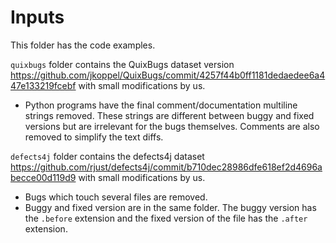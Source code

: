 # Inputs

This folder has the code examples.

`quixbugs` folder contains the QuixBugs dataset version
<https://github.com/jkoppel/QuixBugs/commit/4257f44b0ff1181dedaedee6a447e133219fcebf>
with small modifications by us.
* Python programs have the final comment/documentation multiline strings removed.
  These strings are different between buggy and fixed versions but
  are irrelevant for the bugs themselves.
  Comments are also removed to simplify the text diffs.

`defects4j` folder contains the defects4j dataset <https://github.com/rjust/defects4j/commit/b710dec28986dfe618ef2d4696abecce00d119d9>
with small modifications by us.
* Bugs which touch several files are removed.
* Buggy and fixed version are in the same folder. The buggy version
  has the `.before` extension and the fixed version of the file
  has the `.after` extension.

